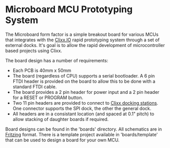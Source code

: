 # Microboard MCU Prototyping System

The Microboard form factor is a simple breakout board for various MCUs that
integrates with the [Clixx.IO](http://clixx.io) rapid prototyping system through
a set of external docks. It's goal is to allow the rapid development of
microcontroller based projects using Clixx.

The board design has a number of requirements:

* Each PCB is 40mm x 50mm
* The board (regardless of CPU) supports a serial bootloader. A 6 pin FTDI
  header is provided on the board to allow this to be done with a standard
  FTDI cable.
* The board provides a 2 pin header for power input and a 2 pin header for
  a RESET or PROGRAM button.
* Two 11 pin headers are provided to connect to
  [Clixx docking stations](http://thegaragelab.com/posts/modular-clixxio-docking-stations.html).
  One connector supports the SPI dock, the other the general dock.
* All headers are in a consistant location (and spaced at 0.1" pitch) to allow
  stacking of daughter boards if required.

Board designs can be found in the 'boards' directory. All schematics are in
[Fritzing](http://fritzing.org/home/) format. There is a template project
available in 'boards/template' that can be used to design a board for your
own MCU.
